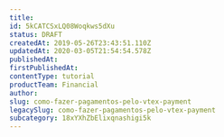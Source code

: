```yaml
---
title: 
id: 5kCATCSxLQ08Woqkws5dXu
status: DRAFT
createdAt: 2019-05-26T23:43:51.110Z
updatedAt: 2020-03-05T21:54:54.578Z
publishedAt: 
firstPublishedAt: 
contentType: tutorial
productTeam: Financial
author: 
slug: como-fazer-pagamentos-pelo-vtex-payment
legacySlug: como-fazer-pagamentos-pelo-vtex-payment
subcategory: 18xYXhZbElixqnashigi5k
---
```



